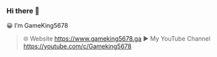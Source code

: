 ### Hi there 👋
😀 I’m GameKing5678
>🌐 Website https://www.gameking5678.ga
>▶️ My YouTube Channel https://youtube.com/c/Gameking5678
